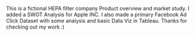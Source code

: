 This is a fictional HEPA filter company Product overview and market study. I added a SWOT Analysis for Apple INC. I also made a primary Facebook Ad Click Dataset with some analysis and basic Data Viz in Tableau.
Thanks for checking out my work :)
